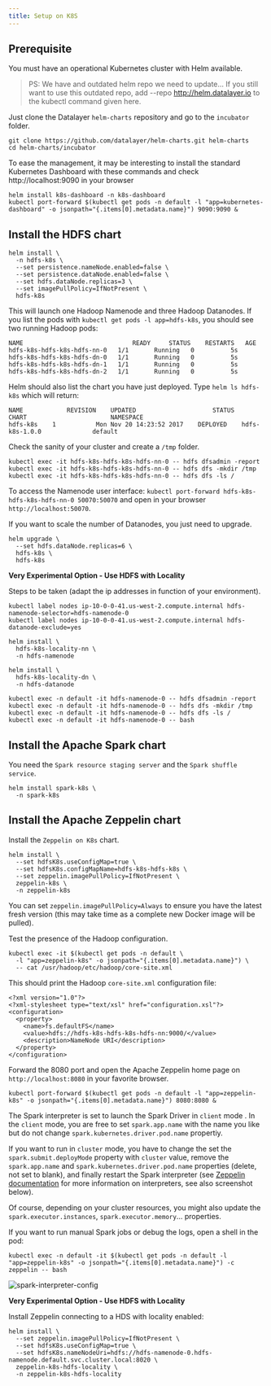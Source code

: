 ```yaml
---
title: Setup on K8S
---
```


## Prerequisite

You must have an operational Kubernetes cluster with Helm available.

> PS: We have and outdated helm repo we need to update...
> If you still want to use this outdated repo, add --repo http://helm.datalayer.io to the kubectl command given here.

Just clone the Datalayer `helm-charts` repository and go to the `incubator` folder.

```
git clone https://github.com/datalayer/helm-charts.git helm-charts
cd helm-charts/incubator
```

To ease the management, it may be interesting to install the standard Kubernetes Dashboard with these commands and check http://localhost:9090 in your browser

```
helm install k8s-dashboard -n k8s-dashboard
kubectl port-forward $(kubectl get pods -n default -l "app=kubernetes-dashboard" -o jsonpath="{.items[0].metadata.name}") 9090:9090 &
```

## Install the HDFS chart

```
helm install \
  -n hdfs-k8s \
  --set persistence.nameNode.enabled=false \
  --set persistence.dataNode.enabled=false \
  --set hdfs.dataNode.replicas=3 \
  --set imagePullPolicy=IfNotPresent \
  hdfs-k8s
```

This will launch one Hadoop Namenode and three Hadoop Datanodes. If you list the pods with `kubectl get pods -l app=hdfs-k8s`, you should see two running Hadoop pods:

```
NAME                              READY     STATUS    RESTARTS   AGE
hdfs-k8s-hdfs-k8s-hdfs-nn-0   1/1       Running   0          5s
hdfs-k8s-hdfs-k8s-hdfs-dn-0   1/1       Running   0          5s
hdfs-k8s-hdfs-k8s-hdfs-dn-1   1/1       Running   0          5s
hdfs-k8s-hdfs-k8s-hdfs-dn-2   1/1       Running   0          5s
```

Helm should also list the chart you have just deployed. Type `helm ls hdfs-k8s` which will return:

```
NAME         	REVISION	UPDATED                 	STATUS  	CHART                     	NAMESPACE
hdfs-k8s   	1       	Mon Nov 20 14:23:52 2017	DEPLOYED	hdfs-k8s-1.0.0          	default  
```

Check the sanity of your cluster and create a `/tmp` folder.

```
kubectl exec -it hdfs-k8s-hdfs-k8s-hdfs-nn-0 -- hdfs dfsadmin -report
kubectl exec -it hdfs-k8s-hdfs-k8s-hdfs-nn-0 -- hdfs dfs -mkdir /tmp
kubectl exec -it hdfs-k8s-hdfs-k8s-hdfs-nn-0 -- hdfs dfs -ls /
```

To access the Namenode user interface: `kubectl port-forward hdfs-k8s-hdfs-k8s-hdfs-nn-0 50070:50070` and open in your browser `http://localhost:50070`.

If you want to scale the number of Datanodes, you just need to upgrade.

```
helm upgrade \
  --set hdfs.dataNode.replicas=6 \
  hdfs-k8s \
  hdfs-k8s
```

**Very Experimental Option - Use HDFS with Locality**

Steps to be taken (adapt the ip addresses in function of your environment).

```
kubectl label nodes ip-10-0-0-41.us-west-2.compute.internal hdfs-namenode-selector=hdfs-namenode-0
kubectl label nodes ip-10-0-0-41.us-west-2.compute.internal hdfs-datanode-exclude=yes
```

```
helm install \
  hdfs-k8s-locality-nn \
  -n hdfs-namenode
```

```
helm install \
  hdfs-k8s-locality-dn \
  -n hdfs-datanode
```

```
kubectl exec -n default -it hdfs-namenode-0 -- hdfs dfsadmin -report
kubectl exec -n default -it hdfs-namenode-0 -- hdfs dfs -mkdir /tmp
kubectl exec -n default -it hdfs-namenode-0 -- hdfs dfs -ls /
kubectl exec -n default -it hdfs-namenode-0 -- bash
```

## Install the Apache Spark chart

You need the `Spark resource staging server` and the `Spark shuffle service`.

```
helm install spark-k8s \
  -n spark-k8s
```

## Install the Apache Zeppelin chart

Install the `Zeppelin on K8s` chart.

```
helm install \
  --set hdfsK8s.useConfigMap=true \
  --set hdfsK8s.configMapName=hdfs-k8s-hdfs-k8s \
  --set zeppelin.imagePullPolicy=IfNotPresent \
  zeppelin-k8s \
  -n zeppelin-k8s
```

You can set `zeppelin.imagePullPolicy=Always` to ensure you have the latest fresh version (this may take time as a complete new Docker image will be pulled).

Test the presence of the Hadoop configuration.

```
kubectl exec -it $(kubectl get pods -n default \
  -l "app=zeppelin-k8s" -o jsonpath="{.items[0].metadata.name}") \
  -- cat /usr/hadoop/etc/hadoop/core-site.xml
```

This should print the Hadoop `core-site.xml` configuration file:

```
<?xml version="1.0"?>
<?xml-stylesheet type="text/xsl" href="configuration.xsl"?>
<configuration>
  <property>
    <name>fs.defaultFS</name>
    <value>hdfs://hdfs-k8s-hdfs-k8s-hdfs-nn:9000/</value>
    <description>NameNode URI</description>
  </property>
</configuration>
```

Forward the 8080 port and open the Apache Zeppelin home page on `http://localhost:8080` in your favorite browser.

```
kubectl port-forward $(kubectl get pods -n default -l "app=zeppelin-k8s" -o jsonpath="{.items[0].metadata.name}") 8080:8080 &
```

The Spark interpreter is set to launch the Spark Driver in `client` mode . In the `client` mode, you are free to set `spark.app.name` with the name you like but do not change `spark.kubernetes.driver.pod.name` propertiy.

If you want to run in `cluster` mode, you have to change the set the `spark.submit.deployMode` property with `cluster` value, remove the `spark.app.name` and `spark.kubernetes.driver.pod.name` properties (delete, not set to blank), and finally restart the Spark interpreter (see [Zeppelin documentation](https://zeppelin.apache.org/docs/latest/manual/interpreters.html) for more information on interpreters, see also screenshot below).

Of course, depending on your cluster resources, you might also update the `spark.executor.instances`, `spark.executor.memory`... properties.

If you want to run manual Spark jobs or debug the logs, open a shell in the pod:

```
kubectl exec -n default -it $(kubectl get pods -n default -l "app=zeppelin-k8s" -o jsonpath="{.items[0].metadata.name}") -c zeppelin -- bash
```

![spark-interpreter-config](/images/docker/spark-interpreter-config.png "spark-interpreter-config")

**Very Experimental Option - Use HDFS with Locality**

Install Zeppelin connecting to a HDS with locality enabled:

```
helm install \
  --set zeppelin.imagePullPolicy=IfNotPresent \
  --set hdfsK8s.useConfigMap=true \
  --set hdfsK8s.nameNodeUri=hdfs://hdfs-namenode-0.hdfs-namenode.default.svc.cluster.local:8020 \
  zeppelin-k8s-hdfs-locality \
  -n zeppelin-k8s-hdfs-locality
```
